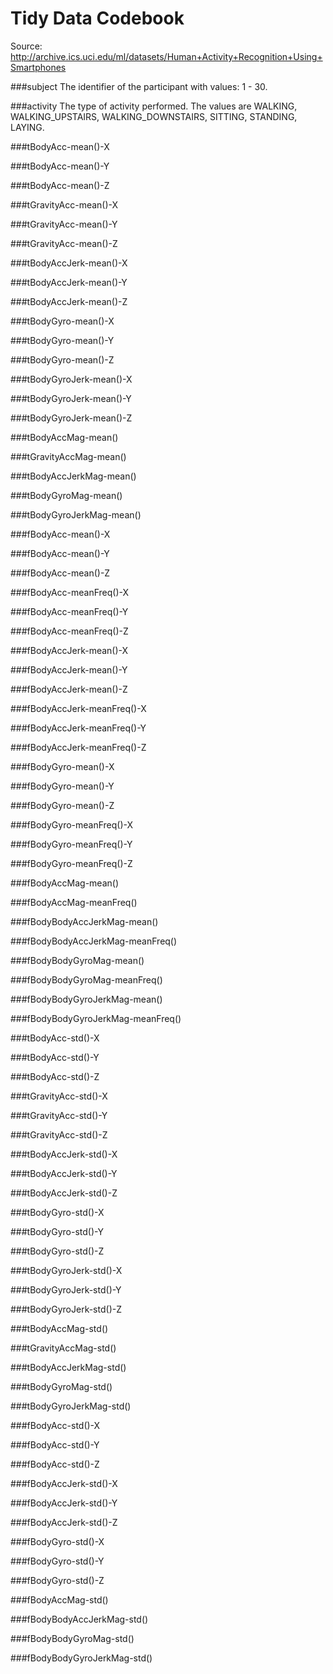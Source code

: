 Tidy Data Codebook
==================
Source: http://archive.ics.uci.edu/ml/datasets/Human+Activity+Recognition+Using+Smartphones

###subject
The identifier of the participant with values: 1 - 30.

###activity
The type of activity performed. The values are WALKING, WALKING_UPSTAIRS, WALKING_DOWNSTAIRS, SITTING, STANDING, LAYING.

###tBodyAcc-mean()-X

###tBodyAcc-mean()-Y

###tBodyAcc-mean()-Z

###tGravityAcc-mean()-X

###tGravityAcc-mean()-Y

###tGravityAcc-mean()-Z

###tBodyAccJerk-mean()-X

###tBodyAccJerk-mean()-Y

###tBodyAccJerk-mean()-Z

###tBodyGyro-mean()-X

###tBodyGyro-mean()-Y

###tBodyGyro-mean()-Z

###tBodyGyroJerk-mean()-X

###tBodyGyroJerk-mean()-Y

###tBodyGyroJerk-mean()-Z

###tBodyAccMag-mean()

###tGravityAccMag-mean()

###tBodyAccJerkMag-mean()

###tBodyGyroMag-mean()

###tBodyGyroJerkMag-mean()

###fBodyAcc-mean()-X

###fBodyAcc-mean()-Y

###fBodyAcc-mean()-Z

###fBodyAcc-meanFreq()-X

###fBodyAcc-meanFreq()-Y

###fBodyAcc-meanFreq()-Z

###fBodyAccJerk-mean()-X

###fBodyAccJerk-mean()-Y

###fBodyAccJerk-mean()-Z

###fBodyAccJerk-meanFreq()-X

###fBodyAccJerk-meanFreq()-Y

###fBodyAccJerk-meanFreq()-Z

###fBodyGyro-mean()-X

###fBodyGyro-mean()-Y

###fBodyGyro-mean()-Z

###fBodyGyro-meanFreq()-X

###fBodyGyro-meanFreq()-Y

###fBodyGyro-meanFreq()-Z

###fBodyAccMag-mean()

###fBodyAccMag-meanFreq()

###fBodyBodyAccJerkMag-mean()

###fBodyBodyAccJerkMag-meanFreq()

###fBodyBodyGyroMag-mean()

###fBodyBodyGyroMag-meanFreq()

###fBodyBodyGyroJerkMag-mean()

###fBodyBodyGyroJerkMag-meanFreq()

###tBodyAcc-std()-X

###tBodyAcc-std()-Y

###tBodyAcc-std()-Z

###tGravityAcc-std()-X

###tGravityAcc-std()-Y

###tGravityAcc-std()-Z

###tBodyAccJerk-std()-X

###tBodyAccJerk-std()-Y

###tBodyAccJerk-std()-Z

###tBodyGyro-std()-X

###tBodyGyro-std()-Y

###tBodyGyro-std()-Z

###tBodyGyroJerk-std()-X

###tBodyGyroJerk-std()-Y

###tBodyGyroJerk-std()-Z

###tBodyAccMag-std()

###tGravityAccMag-std()

###tBodyAccJerkMag-std()

###tBodyGyroMag-std()

###tBodyGyroJerkMag-std()

###fBodyAcc-std()-X

###fBodyAcc-std()-Y

###fBodyAcc-std()-Z

###fBodyAccJerk-std()-X

###fBodyAccJerk-std()-Y

###fBodyAccJerk-std()-Z

###fBodyGyro-std()-X

###fBodyGyro-std()-Y

###fBodyGyro-std()-Z

###fBodyAccMag-std()

###fBodyBodyAccJerkMag-std()

###fBodyBodyGyroMag-std()

###fBodyBodyGyroJerkMag-std()

